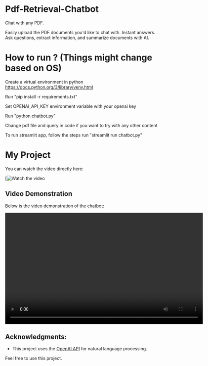 # Pdf-Retrieval-Chatbot


Chat with any PDF.

Easily upload the PDF documents you'd like to chat with. Instant answers. Ask questions, extract information, and summarize documents with AI.

# How to run ? (Things might change based on OS)
Create a virtual environment in python https://docs.python.org/3/library/venv.html

Run "pip install -r requirements.txt"

Set OPENAI_API_KEY environment variable with your openai key

Run "python chatbot.py"

Change pdf file and query in code if you want to try with any other content

To run streamlit app, follow the steps run "streamlit run chatbot.py"

# My Project

You can watch the video directly here:

[![Watch the video](https://github.com/Versha111/Pdf-Retrieval-Chatbot/releases/tag/chatbot)



## Video Demonstration

Below is the video demonstration of the chatbot:

<video width="640" height="360" controls>
  <source src="https://github.com/Versha111/Pdf-Retrieval-Chatbot/releases/download/chatbot/streamlit-mepdf1-2024-07-15-11-07-41%20-%20Copy.webm" type="video/webm">
  Your browser does not support the video tag.
</video>


## Acknowledgments:
- This project uses the [OpenAI API](https://openai.com) for natural language processing.

Feel free to use this project.


